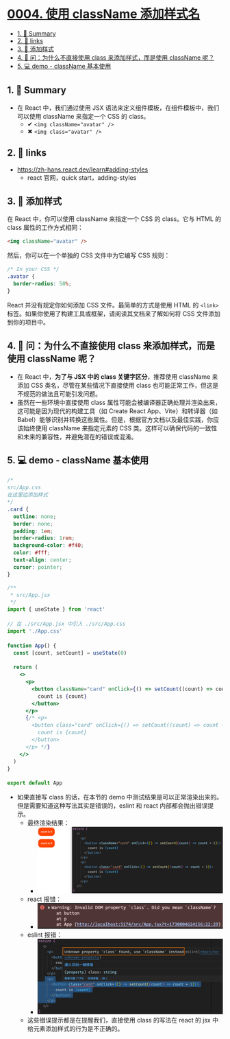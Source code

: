 # [0004. 使用 className 添加样式名](https://github.com/Tdahuyou/react/tree/main/0004.%20%E4%BD%BF%E7%94%A8%20className%20%E6%B7%BB%E5%8A%A0%E6%A0%B7%E5%BC%8F%E5%90%8D)

<!-- region:toc -->
- [1. 📝 Summary](#1--summary)
- [2. 🔗 links](#2--links)
- [3. 📒 添加样式](#3--添加样式)
- [4. 🤔 问：为什么不直接使用 class 来添加样式，而是使用 className 呢？](#4-🤔-问为什么不直接使用-class-来添加样式而是使用-classname-呢)
- [5. 💻 demo - className 基本使用](#5--demo---classname-基本使用)
<!-- endregion:toc -->

## 1. 📝 Summary

- 在 React 中，我们通过使用 JSX 语法来定义组件模板，在组件模板中，我们可以使用 className 来指定一个 CSS 的 class。
  - ✔ `<img className="avatar" />`
  - ✖ `<img class="avatar" />`

## 2. 🔗 links

- https://zh-hans.react.dev/learn#adding-styles
  - react 官网，quick start，adding-styles

## 3. 📒 添加样式

在 React 中，你可以使用 className 来指定一个 CSS 的 class。它与 HTML 的 class 属性的工作方式相同：

```html
<img className="avatar" />
```

然后，你可以在一个单独的 CSS 文件中为它编写 CSS 规则：

```css
/* In your CSS */
.avatar {
  border-radius: 50%;
}
```

React 并没有规定你如何添加 CSS 文件。最简单的方式是使用 HTML 的 `<link>` 标签。如果你使用了构建工具或框架，请阅读其文档来了解如何将 CSS 文件添加到你的项目中。

## 4. 🤔 问：为什么不直接使用 class 来添加样式，而是使用 className 呢？

- 在 React 中，**为了与 JSX 中的 class 关键字区分**，推荐使用 className 来添加 CSS 类名，尽管在某些情况下直接使用 class 也可能正常工作，但这是不规范的做法且可能引发问题。
- 虽然在一些环境中直接使用 class 属性可能会被编译器正确处理并渲染出来，这可能是因为现代的构建工具（如 Create React App、Vite）和转译器（如 Babel）能够识别并转换这些属性。但是，根据官方文档以及最佳实践，你应该始终使用 className 来指定元素的 CSS 类。这样可以确保代码的一致性和未来的兼容性，并避免潜在的错误或混淆。

## 5. 💻 demo - className 基本使用

```css
/*
src/App.css
在这里边添加样式
*/
.card {
  outline: none;
  border: none;
  padding: 1em;
  border-radius: 1rem;
  background-color: #f40;
  color: #fff;
  text-align: center;
  cursor: pointer;
}
```

```jsx
/**
 * src/App.jsx
 */
import { useState } from 'react'

// 在 ./src/App.jsx 中引入 ./src/App.css
import './App.css'

function App() {
  const [count, setCount] = useState(0)

  return (
    <>
      <p>
        <button className="card" onClick={() => setCount((count) => count + 1)}>
          count is {count}
        </button>
      </p>
      {/* <p>
        <button class="card" onClick={() => setCount((count) => count + 1)}>
          count is {count}
        </button>
      </p> */}
    </>
  )
}

export default App
```

- 如果直接写 class 的话，在本节的 demo 中测试结果是可以正常渲染出来的。但是需要知道这种写法其实是错误的，eslint 和 react 内部都会抛出错误提示。
  - 最终渲染结果：
    - ![](md-imgs/2024-10-27-12-52-14.png)
  - react 报错：
    - ![](md-imgs/2024-10-27-12-53-46.png)
  - eslint 报错：
    - ![](md-imgs/2024-10-27-12-54-22.png)
  - 这些错误提示都是在提醒我们，直接使用 class 的写法在 react 的 jsx 中给元素添加样式的行为是不正确的。